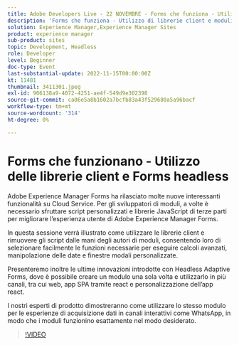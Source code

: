 ```yaml
---
title: Adobe Developers Live - 22 NOVEMBRE - Forms che funziona - Utilizzo delle librerie client e dei Forms headless
description: 'Forms che funziona - Utilizzo di librerie client e moduli headlessAdobe Experience Manager Forms ha rilasciato in Cloud Service molte nuove funzioni interessanti. Per gli sviluppatori di moduli, a volte è necessario sfruttare script personalizzati e librerie JavaScript di terze parti per migliorare l’esperienza utente di Adobe Experience Manager Forms.In questa sessione verrà illustrato come utilizzare le librerie client e rimuovere gli script dalle mani degli autori di moduli, consentendo loro di selezionare facilmente le funzioni necessarie per eseguire calcoli avanzati, manipolazione delle date e finestre modali personalizzate.Verranno inoltre presentate le ultime innovazioni di Headless Adaptive Forms, dove è possibile creare un modulo una volta e utilizzarlo in più canali, tra cui web, app SPA tramite react e personalizzazione dell’app React.Gli esperti del prodotto illustrano come utilizzare lo stesso modulo per esperienze di acquisizione dati in canali interattivi come Whats App: per consentire ai moduli di funzionare nel modo desiderato.'
solution: Experience Manager,Experience Manager Sites
product: experience manager
sub-product: sites
topic: Development, Headless
role: Developer
level: Beginner
doc-type: Event
last-substantial-update: 2022-11-15T00:00:00Z
kt: 11481
thumbnail: 3411301.jpeg
exl-id: 906138a9-4072-4251-ae4f-549d9e302398
source-git-commit: ca06e5a8b1602a7bcfb83a43f529680a5a96bacf
workflow-type: tm+mt
source-wordcount: '314'
ht-degree: 0%

---
```


# Forms che funzionano - Utilizzo delle librerie client e Forms headless

Adobe Experience Manager Forms ha rilasciato molte nuove interessanti funzionalità su Cloud Service. Per gli sviluppatori di moduli, a volte è necessario sfruttare script personalizzati e librerie JavaScript di terze parti per migliorare l’esperienza utente di Adobe Experience Manager Forms.

In questa sessione verrà illustrato come utilizzare le librerie client e rimuovere gli script dalle mani degli autori di moduli, consentendo loro di selezionare facilmente le funzioni necessarie per eseguire calcoli avanzati, manipolazione delle date e finestre modali personalizzate.

Presenteremo inoltre le ultime innovazioni introdotte con Headless Adaptive Forms, dove è possibile creare un modulo una sola volta e utilizzarlo in più canali, tra cui web, app SPA tramite react e personalizzazione dell’app react.

I nostri esperti di prodotto dimostreranno come utilizzare lo stesso modulo per le esperienze di acquisizione dati in canali interattivi come WhatsApp, in modo che i moduli funzionino esattamente nel modo desiderato.

>[!VIDEO](https://video.tv.adobe.com/v/3411301/?quality=12&learn=on)
